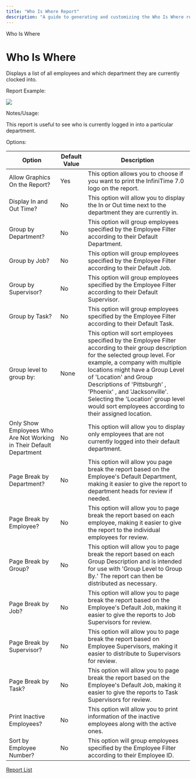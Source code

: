 ```yaml
---
title: "Who Is Where Report"
description: "A guide to generating and customizing the Who Is Where report, showing employee locations and department assignments."
---
```


Who Is Where

# Who Is Where

Displays a list of all employees and which department they are currently clocked into.

Report Example:

![](/img/Who_Is_Where.gif)

Notes/Usage:

This report is useful to see who is currently logged in into a particular department.

Options:

| Option                                                              | Default Value | Description                                                                                                                                                                                                                                                                                                                                                                                        |
| ------------------------------------------------------------------- | ------------- | -------------------------------------------------------------------------------------------------------------------------------------------------------------------------------------------------------------------------------------------------------------------------------------------------------------------------------------------------------------------------------------------------- |
| Allow Graphics On the Report?                                       | Yes           | This option allows you to choose if you want to print the InfiniTime 7.0 logo on the report.                                                                                                                                                                                                                                                                                                       |
| Display In and Out Time?                                            | No            | This option will allow you to display the In or Out time next to the department they are currently in.                                                                                                                                                                                                                                                                                             |
| Group by Department?                                                | No            | This option will group employees specified by the Employee Filter according to their Default Department.                                                                                                                                                                                                                                                                                           |
| Group by Job?                                                       | No            | This option will group employees specified by the Employee Filter according to their Default Job.                                                                                                                                                                                                                                                                                                  |
| Group by Supervisor?                                                | No            | This option will group employees specified by the Employee Filter according to their Default Supervisor.                                                                                                                                                                                                                                                                                           |
| Group by Task?                                                      | No            | This option will group employees specified by the Employee Filter according to their Default Task.                                                                                                                                                                                                                                                                                                 |
| Group level to group by:                                            | None          | This option will sort employees specified by the Employee Filter according to their group description for the selected group level. For example, a company with multiple locations might have a Group Level of 'Location' and Group Descriptions of 'Pittsburgh' , 'Phoenix' , and 'Jacksonville'. Selecting the 'Location' group level would sort employees according to their assigned location. |
| Only Show Employees Who Are Not Working in Their Default Department | No            | This option will allow you to display only employees that are not currently logged into their default department.                                                                                                                                                                                                                                                                                  |
| Page Break by Department?                                           | No            | This option will allow you page break the report based on the Employee's Default Department, making it easier to give the report to department heads for review if needed.                                                                                                                                                                                                                         |
| Page Break by Employee?                                             | No            | This option will allow you to page break the report based on each employee, making it easier to give the report to the individual employees for review.                                                                                                                                                                                                                                            |
| Page Break by Group?                                                | No            | This option will allow you to page break the report based on each Group Description and is intended for use with 'Group Level to Group By.' The report can then be distributed as necessary.                                                                                                                                                                                                       |
| Page Break by Job?                                                  | No            | This option will allow you to page break the report based on the Employee's Default Job, making it easier to give the reports to Job Supervisors for review.                                                                                                                                                                                                                                       |
| Page Break by Supervisor?                                           | No            | This option will allow you to page break the report based on Employee Supervisors, making it easier to distribute to Supervisors for review.                                                                                                                                                                                                                                                       |
| Page Break by Task?                                                 | No            | This option will allow you to page break the report based on the Employee's Default Job, making it easier to give the reports to Task Supervisors for review.                                                                                                                                                                                                                                      |
| Print Inactive Employees?                                           | No            | This option will allow you to print information of the inactive employees along with the active ones.                                                                                                                                                                                                                                                                                              |
| Sort by Employee Number?                                            | No            | This option will group employees specified by the Employee Filter according to their Employee ID.                                                                                                                                                                                                                                                                                                  |

[Report List](../Report_List.md)
